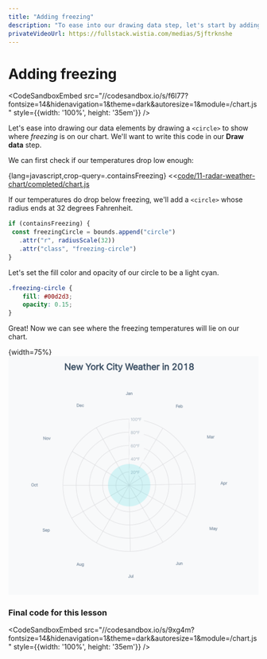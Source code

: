 ```yaml
---
title: "Adding freezing"
description: "To ease into our drawing data step, let's start by adding a circle that shows what temperatures are below freezing."
privateVideoUrl: https://fullstack.wistia.com/medias/5jftrknshe
---
```


# Adding freezing

<CodeSandboxEmbed
  src="//codesandbox.io/s/f6l77?fontsize=14&hidenavigation=1&theme=dark&autoresize=1&module=/chart.js"
  style={{width: '100%', height: '35em'}}
/>

Let's ease into drawing our data elements by drawing a `<circle>` to show where _freezing_ is on our chart. We'll want to write this code in our **Draw data** step.

We can first check if our temperatures drop low enough:

{lang=javascript,crop-query=.containsFreezing}
<<[code/11-radar-weather-chart/completed/chart.js](./protected/code/11-radar-weather-chart/completed/chart.js)

If our temperatures do drop below freezing, we'll add a `<circle>` whose radius ends at 32 degrees Fahrenheit.

```javascript
if (containsFreezing) {
 const freezingCircle = bounds.append("circle")
   .attr("r", radiusScale(32))
   .attr("class", "freezing-circle")
}
```

Let's set the fill color and opacity of our circle to be a light cyan.

```css
.freezing-circle {
    fill: #00d2d3;
    opacity: 0.15;
}
```

Great! Now we can see where the freezing temperatures will lie on our chart.

{width=75%}
![Chart with freezing point](./public/images/11-radar-weather-chart/freezing.png)

### Final code for this lesson

<CodeSandboxEmbed
  src="//codesandbox.io/s/9xg4m?fontsize=14&hidenavigation=1&theme=dark&autoresize=1&module=/chart.js"
  style={{width: '100%', height: '35em'}}
/>